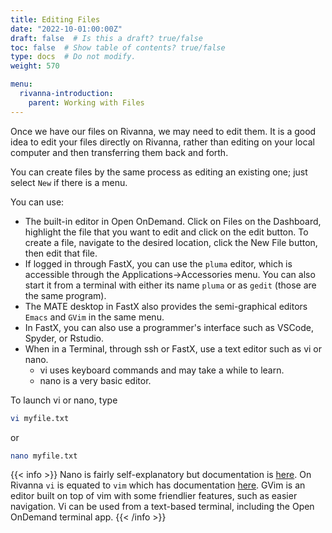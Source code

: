```yaml
---
title: Editing Files
date: "2022-10-01:00:00Z"
draft: false  # Is this a draft? true/false
toc: false  # Show table of contents? true/false
type: docs  # Do not modify.
weight: 570

menu:
  rivanna-introduction:
    parent: Working with Files
---
```


Once we have our files on Rivanna, we may need to edit them.  It is a good idea to edit your files directly on Rivanna, rather than editing on your local computer and then transferring them back and forth.

You can create files by the same process as editing an existing one; just select `New` if there is a menu.

You can use:
* The built-in editor in Open OnDemand. Click on Files on the Dashboard, highlight the file that you want to edit and click on the edit button. To create a file, navigate to the desired location, click the New File button, then edit that file.
* If logged in through FastX, you can use the `pluma` editor, which is accessible through the Applications->Accessories menu.  You can also start it from a terminal with either its name `pluma` or as `gedit` (those are the same program).
* The MATE desktop in FastX also provides the semi-graphical editors `Emacs` and `GVim` in the same menu.
* In FastX, you can also use a programmer's interface such as VSCode, Spyder, or Rstudio.
* When in a Terminal, through ssh or FastX, use a text editor such as vi or nano.
    * vi uses keyboard commands and may take a while to learn.
    * nano is a very basic editor.  

To launch vi or nano, type
```bash
vi myfile.txt
```
or
```bash
nano myfile.txt
```
{{< info >}}
Nano is fairly self-explanatory but documentation is [here](https://www.nano-editor.org/).  On Rivanna `vi` is equated to `vim` which has documentation [here](https://www.vim.org/).  GVim is an editor built on top of vim with some friendlier features, such as easier navigation.  Vi can be used from a text-based terminal, including the Open OnDemand terminal app.
{{< /info >}}

